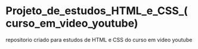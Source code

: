 # Projeto_de_estudos_HTML_e_CSS_(curso_em_video_youtube)
 repositorio criado para estudos de HTML e CSS do curso em video youtube

